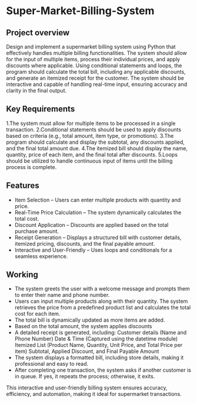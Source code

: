 # Super-Market-Billing-System
## Project overview
Design and implement a supermarket billing system using Python that effectively handles multiple billing functionalities. The system should allow for the input of multiple items, process their individual prices, and apply discounts where applicable. Using conditional statements and loops, the program should calculate the total bill, including any applicable discounts, and generate an itemized receipt for the customer. The system should be interactive and capable of handling real-time input, ensuring accuracy and clarity in the final output.

## Key Requirements
1.The system must allow for multiple items to be processed in a single transaction.
2.Conditional statements should be used to apply discounts based on criteria (e.g., total amount, item type, or promotions).
3.The program should calculate and display the subtotal, any discounts applied, and the final total amount due.
4.The itemized bill should display the name, quantity, price of each item, and the final total after discounts.
5.Loops should be utilized to handle continuous input of items until the billing process is complete.

## Features
* Item Selection – Users can enter multiple products with quantity and price.
* Real-Time Price Calculation – The system dynamically calculates the total cost.
* Discount Application – Discounts are applied based on the total purchase amount.
* Receipt Generation – Displays a structured bill with customer details, itemized pricing, discounts, and the final payable amount.
* Interactive and User-Friendly – Uses loops and conditionals for a seamless experience.

## Working
* The system greets the user with a welcome message and prompts them to enter their name and phone number.
* Users can input multiple products along with their quantity. The system retrieves the price from a predefined product list and calculates the total cost for each item.
* The total bill is dynamically updated as more items are added.
* Based on the total amount, the system applies discounts
* A detailed receipt is generated, including:
   Customer details (Name and Phone Number)
   Date & Time (Captured using the datetime module)
   Itemized List (Product Name, Quantity, Unit Price, and Total Price per item)
   Subtotal, Applied Discount, and Final Payable Amount
* The system displays a formatted bill, including store details, making it professional and easy to read.
* After completing one transaction, the system asks if another customer is in queue. If yes, it repeats the process; otherwise, it exits.
  
This interactive and user-friendly billing system ensures accuracy, efficiency, and automation, making it ideal for supermarket transactions. 
